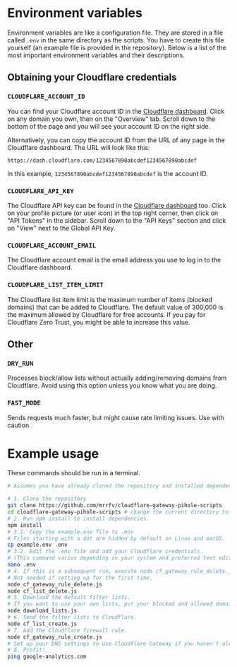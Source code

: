 # Environment variables

Environment variables are like a configuration file. They are stored in a file called `.env` in the same directory as the scripts. You have to create this file yourself (an example file is provided in the repository). Below is a list of the most important environment variables and their descriptions.

## Obtaining your Cloudflare credentials

### `CLOUDFLARE_ACCOUNT_ID`

You can find your Cloudflare account ID in the [Cloudflare dashboard](https://dash.cloudflare.com/). Click on any domain you own, then on the "Overview" tab. Scroll down to the bottom of the page and you will see your account ID on the right side.

Alternatively, you can copy the account ID from the URL of any page in the Cloudflare dashboard. The URL will look like this:

```
https://dash.cloudflare.com/1234567890abcdef1234567890abcdef
```

In this example, `1234567890abcdef1234567890abcdef` is the account ID.

### `CLOUDFLARE_API_KEY`

The Cloudflare API key can be found in the [Cloudflare dashboard](https://dash.cloudflare.com/) too. Click on your profile picture (or user icon) in the top right corner, then click on "API Tokens" in the sidebar. Scroll down to the "API Keys" section and click on "View" next to the Global API Key.

### `CLOUDFLARE_ACCOUNT_EMAIL`

The Cloudflare account email is the email address you use to log in to the Cloudflare dashboard.

### `CLOUDFLARE_LIST_ITEM_LIMIT`

The Cloudflare list item limit is the maximum number of items (blocked domains) that can be added to Cloudflare. The default value of 300,000 is the maximum allowed by Cloudflare for free accounts. If you pay for Cloudflare Zero Trust, you might be able to increase this value.

## Other

### `DRY_RUN`

Processes block/allow lists without actually adding/removing domains from Cloudflare. Avoid using this option unless you know what you are doing.

### `FAST_MODE`

Sends requests much faster, but might cause rate limiting issues. Use with caution.

# Example usage

These commands should be run in a terminal.

```bash
# Assumes you have already cloned the repository and installed dependencies such as git and node.js.

# 1. Clone the repository
git clone https://github.com/mrrfv/cloudflare-gateway-pihole-scripts
cd cloudflare-gateway-pihole-scripts # change the current directory to the cloned repository
# 2. Run npm install to install dependencies.
npm install
# 3.1. Copy the example.env file to .env
# Files starting with a dot are hidden by default on Linux and macOS.
cp example.env .env
# 3.2. Edit the .env file and add your Cloudflare credentials.
# (This command varies depending on your system and preferred text editor.)
nano .env
# 4. If this is a subsequent run, execute node cf_gateway_rule_delete.js and node cf_list_delete.js (in order) to delete old data.
# Not needed if setting up for the first time.
node cf_gateway_rule_delete.js
node cf_list_delete.js
# 5. Download the default filter lists.
# If you want to use your own lists, put your blocked and allowed domains in files called "blocklist.txt" and "allowlist.txt" respectively.
node download_lists.js
# 6. Send the filter lists to Cloudflare.
node cf_list_create.js
# 7. Add the Cloudflare firewall rule.
node cf_gateway_rule_create.js
# Set up your DNS settings to use Cloudflare Gateway if you haven't already.
# 8. Profit!
ping google-analytics.com
```

